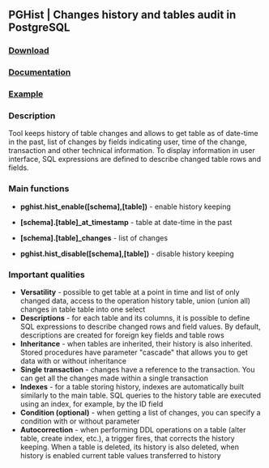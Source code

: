 ## PGHist | Changes history and tables audit in PostgreSQL

### [Download](http://pghist.org/en/download/) ###
### [Documentation](http://pghist.org/en/documentation/) ### 
### [Example](http://pghist.org/en/#example) ### 

### Description ###

Tool keeps history of table changes and allows to get table as of date-time in the past, list of changes by fields indicating user, time of the change, transaction and other technical information.
To display information in user interface, SQL expressions are defined to describe changed table rows and fields. 


### Main functions ###
  
*   **pghist.hist\_enable(\[schema\],\[table\])** - enable history keeping 
  
*   **\[schema\].\[table\]\_at\_timestamp** - table at date-time in the past
  
*   **\[schema\].\[table\]\_changes** - list of changes 
  
*   **pghist.hist\_disable(\[schema\],\[table\])** - disable history keeping


### Important qualities ### 

*   **Versatility** - possible to get table at a point in time and list of only changed data, access to the operation history table, union (union all) changes in table table into one select
*   **Descriptions** - for each table and its columns, it is possible to define SQL expressions to describe changed rows and field values. By default, descriptions are created for foreign key fields and table rows
*   **Inheritance** - when tables are inherited, their history is also inherited. Stored procedures have parameter "cascade" that allows you to get data with or without inheritance
*   **Single transaction** - changes have a reference to the transaction. You can get all the changes made within a single transaction
*   **Indexes** - for a table storing history, indexes are automatically built similarly to the main table. SQL queries to the history table are executed using an index, for example, by the ID field
*   **Condition (optional)** - when getting a list of changes, you can specify a condition with or without parameter
*   **Autocorrection** - when performing DDL operations on a table (alter table, create index, etc.), a trigger fires, that corrects the history keeping. When a table is deleted, its history is also deleted, when history is enabled current table values transferred to history
